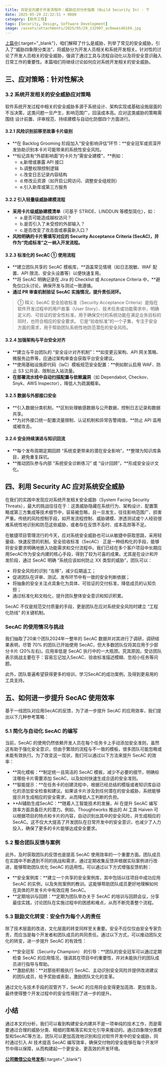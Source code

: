 ```yaml
---
title: 将安全内建于开发流程中：威胁应对分步指南 (Build Security In) - 下
date: 2025-05-29 22:32:51 + 0080
category: [软件工程]
tags: [Security, Design, Software Development]
image: /assets/attachments/2025/05/29_132907_ac0ewei46169.jpg
---
```


[上篇中](/posts/a-step-by-step-guide-to-threat-response-one/){:target="_blank"}，咱们解释了什么是威胁，列举了常见的安全威胁，引入了“威胁四象限分类法”，将威胁分为开发人员相关和系统开发相关。针对性的讨论了开发人员相关的安全威胁，强调了通过工具与流程自动化以及将安全意识融入日常工作的重要性。本篇咱们将继续讨论如何应对系统开发相关的安全威胁。

## 三、应对策略：针对性解决

### 3.2 系统开发相关的安全威胁应对策略
软件系统开发过程中相关的安全威胁多源于系统设计、架构实现或基础设施层面的不当决策，这类问题一旦产生，影响范围广，回滚成本高。应对这类威胁的策略需围绕 设计前置、评审规范、持续建模与自动化防御四个方面进行。

#### 3.2.1 风险识别前移至故事卡片级别
* **在 Backlog Grooming 阶段加入“安全影响评估”环节：**安全冠军或资深开发协助识别本卡片可能带来的系统性安全风险。
* **标记具有“外部影响面”的卡片为“需安全建模”，**例如：
  * a,新增或暴露 API 接口
  * b.调整权限控制逻辑
  * c.改变日志记录内容结构
  * d.修改云资源（如开启公网访问、调整安全组规则）
  * e.引入新库或第三方服务

#### 3.2.2 引入轻量级威胁建模流程
* **采用卡片级威胁建模清单**（可基于 STRIDE、LINDDUN 等模型简化），如：
  * a.是否可能造成越权访问？
  * b.是否引入了未受控的外部输入？
  * c.是否改变了攻击面或暴露新入口？
* **风险明确的卡片需填写对应的 Security Acceptance Criteria (SecAC)，并作为“完成标准”之一纳入开发流程。**

#### 3.2.3 标准化的 SecAC ① 使用流程
* **建立团队共享的 SecAC 模板库，**涵盖常见情境（如日志脱敏、WAF 配置、API 限流、安全头设置等）以便快速复用。
* **将 SecAC 明确记录在 Jira 的 Checklist 或 Acceptance Criteria 中，**避免仅口头讨论，确保开发与测试一致遵循。
* **通过 PR 审查机制验证 SecAC 实施情况，提升责任闭环。**

> ① 释义: SecAC 安全验收标准（Security Acceptance Criteria）是指在软件开发过程中的用户故事（User Story）、技术任务或功能需求中，明确定义的、可验证的安全性标准，用于确保交付的系统功能在满足业务目标的同时，也符合相应的安全要求。 它是“验收标准”的一个子集，专注于安全方面的需求，用于帮助团队系统性地防范潜在的安全风险。

#### 3.2.4 加强架构与平台安全对齐
* **建立与平台团队的 “安全设计对齐机制”：**如变更云架构、API 网关策略、微服务边界等，应通过架构审查会获取平台安全建议。
* **使用基础设施即代码（IaC）模板规范安全配置：**例如默认启用 WAF、防止 S3 公共读、限制出入站流量。
* **在部署流水线中自动扫描配置与依赖漏洞**（如 Dependabot, Checkov、Snyk、AWS Inspector），降低人为疏漏概率。

#### 3.2.5 数据与外部接口安全
* **引入数据分类机制，**区别处理敏感数据与公开数据，控制日志记录和数据共享。
* **为对外接口统一配置流量限制、认证机制和异常告警阈值，**防止 API 滥用或被攻击。

#### 3.2.6 安全持续演进与知识回流
* **每个发布周期定期回顾 “系统变更带来的潜在安全影响”，**整理为知识库条目，避免重复踩坑。
* **推动团队参与内部 “系统安全诊断练习” 或 “设计回顾”，**形成安全设计文化。

## 四、利用 Security AC 应对系统安全威胁

在我们的实践中发现应对系统开发相关安全威胁（System Facing Security Threats），最大的挑战往往在于：这类威胁隐藏在系统行为、架构设计、配置策略或第三方集成等技术细节中，容易被忽略，且一旦发生，往往影响范围广、损害严重。传统的风险控制手段，如开发流程控制、威胁建模、渗透测试或个人经验很难系统性地识别和防范这些威胁，或者存在反馈不及时、成本高昂等不足。

在敏捷项目管理流行的今天，应对系统安全威胁也可以从敏捷中获取思路，采用轻量级、快速反馈的机制。安全验收标准（SecAC） 正是一种结构化的手段，能够将安全要求明确地嵌入功能需求和交付流程中。我们已经在多个客户项目中长期应用SecAC作为安全内建的核心手段，得到了较为可喜的成果。尤其是在设计和开发阶段，通过 SecAC 明确 “系统应该如何防止 XX 类型的威胁”，团队可以：
* 将安全风险的识别 “左移”，减少后期返工；
* 促进团队在评审、测试、发布环节中有一致的安全判断依据；
* 将抽象的安全关注点具象化为具体、可验证的交付标准，降低成员的认知负担；
* 通过标准化和文档化，提升团队整体安全意识和知识积累。

SecAC 不仅是规范交付质量的手段，更是团队在应对系统安全风险时建立 “工程化防线” 的关键机制。

### SecAC 的使用情况与挑战

我们抽取了20来个团队2024年一整年的 SecAC 数据并对其进行了调研，调研结果表明，尽管 70% 的团队已开始使用 SecAC，但大多数团队仅将其应用于少部分卡片 (20%左右)。应用率低是 SecAC 执行中的一大瓶颈。究其原因，受访团队表示挑战主要在于：容易忘记加入SecAC、验收标准描述模糊、忽视小任务等问题。

此外，团队普遍希望获得更多的培训，学习SecAC的成功案例，及得到更易用的工具支持。

## 五、如何进一步提升 SecAC 使用效率

基于一线团队对应用SecAC的反馈，为了进一步提升 SecAC 的应用效率，我们提出以下几种参考策略：

### 5.1 简化与自动化 SecAC 的编写
当前，SecAC 的使用仍然依赖开发人员在每个任务卡上手动添加安全准则，虽然这有助于强化安全意识，但由于繁琐的流程与不一致的模板，很多团队可能忽略或未能有效执行。为了改变这一现状，我们可以通过以下方法来提升 SecAC 的效率：
* **简化模板：**制定统一且简洁的 SecAC 模板，减少不必要的细节，明确标注哪些卡片需要添加 SecAC，以及如何快速生成合适的安全准则。
* **智能提示：**在任务卡的创建流程中，根据已经总结的模版或者知识库自动化的添加安全检查和建议。如果该卡片涉及到任何潜在的安全威胁，系统能够提示并生成相应的安全需求，从而降低人工判断的负担。
* **AI辅助生成SecAC：**随着人工智能技术的发展，AI 在提升 SecAC 编写效率方面具备巨大的潜力。例如，Thoughtworks 推出的 AI 工具 Haiven 可以根据项目的特点和卡片的内容，自动识别出其中的安全风险，并生成相应的 SecAC。这不仅大大提高了开发团队在日常开发中的安全意识，也减少了人力投入，确保了更多的卡片能够达成安全要求。

### 5.2 整合团队反馈与案例
此外，及时获取团队的反馈也是提高 SecAC 使用效率的一个重要方面。团队成员在实践中不断遇到不同的挑战和需求，通过定期收集反馈并根据实际案例进行改进，能够帮助团队优化 SecAC 的适用性。可以通过以下方式增强反馈机制：
* **安全案例库：**建立一个共享的安全案例库，其中包括以往项目中成功应用 SecAC 的实例，以及失败案例的教训。这能够帮助团队成员更好地理解如何在具体的开发卡片中有效应用 SecAC。
* **定期培训与回顾：**定期为团队举办关于 SecAC 的培训与回顾会议，分享最佳实践，讨论团队在实施过程中的困惑和难点，从而不断完善整个流程。

### 5.3 鼓励文化转变：安全作为每个人的责任
除了技术层面的改进，文化层面的转变同样至关重要。安全不应仅仅由安全专家负责，而应当是每个开发者和团队成员的共同责任。通过以下方式，可以推动团队文化的转变，进一步提升 SecAC 的有效性：
* **安全冠军（Security Champion） 的引导：**团队的安全冠军可以通过定期检查 SecAC 的应用情况，强调其在项目中的重要性，并对未能执行的团队成员进行指导与帮助。
* **激励机制：**对那些积极执行 SecAC、主动识别安全风险并提供改进建议的团队成员，给予奖励或表彰，激励团队文化的变革。

通过文化与技术手段的双管齐下，SecAC 的应用将会变得更加高效、更加普及，最终使得整个开发过程中的安全性得到了进一步的提升。

## 小结

通过本文的分析，我们可以看到构建安全内建并不是一项单纯的技术工作，而是需要通过合理的威胁分类、精细的策略落实和文化引导来推动的。通过四象限分类模型和SecAC等方法，团队可以更加高效地识别和应对软件开发中的安全威胁，同时通过引入 AI 技术提高 SecAC 编写效率，确保交付物的安全能够在每个开发环节中得以保障，从而构建起一个更安全、更高效的开发环境。

[**公司微信公众号发布**](https://mp.weixin.qq.com/s/TTNdoYTgG_gJK5I_Bs1umg){:target="_blank"}